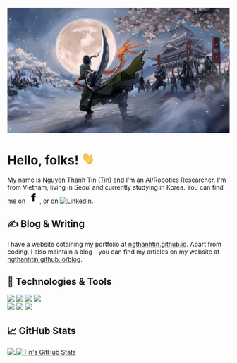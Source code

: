 <!-- More info, tips and tricks for making GitHub Profile README can be found in my article at https://towardsdatascience.com/build-a-stunning-readme-for-your-github-profile-9b80434fe5d7 -->

[![Header](https://github.com/ngthanhtin/ngthanhtin/blob/main/header.jpg?raw=true "Header")](https://ngthanhtin.github.io/)

# Hello, folks! <img src="https://github.com/ngthanhtin/ngthanhtin/blob/main/wave.gif?raw=true" width="30px">

My name is Nguyen Thanh Tin (Tin) and I'm an AI/Robotics Researcher. I'm from Vietnam, living in Seoul and currently studying in Korea. You can find me on [![Facebook][1.2]][1],  or on [![LinkedIn][3.2]][3].

## &#x270d; Blog & Writing
I have a website cotaining my portfolio at [ngthanhtin.github.io](https://ngthanhtin.github.io/).
Apart from coding, I also maintain a blog - you can find my articles on my website at [ngthanhtin.github.io/blog](https://ngthanhtin.github.io/blog).

## 🔧 Technologies & Tools
![](https://img.shields.io/badge/OS-Linux-informational?style=flat&logo=linux&logoColor=white&color=2bbc8a)
![](https://img.shields.io/badge/Editor-IntelliJ_IDEA-informational?style=flat&logo=intellij-idea&logoColor=white&color=2bbc8a)
![](https://img.shields.io/badge/Code-Python-informational?style=flat&logo=python&logoColor=white&color=2bbc8a)
![](https://img.shields.io/badge/Code-C++-informational?style=flat&logo=c%2B%2B&logoColor=white&color=2bbc8a)<br/>
![](https://img.shields.io/badge/ROS-ROS-ff69b4)
![](https://camo.githubusercontent.com/68dd2a887df10d8efd7afc118fb48211a7e398d0084a3b4b2f50a61513b223d9/68747470733a2f2f696d672e736869656c64732e696f2f62616467652f2d5079546f7263682d6533346632363f7374796c653d666c61742d737175617265266c6f676f3d5079546f726368266c6f676f436f6c6f723d666666
)
![](https://camo.githubusercontent.com/b2b3edaf0dec1b43cbc27740c343af91351772fa3815f722946a2f805ea75c2d/68747470733a2f2f696d672e736869656c64732e696f2f62616467652f2d54656e736f72466c6f772d6535636430633f7374796c653d666c61742d737175617265266c6f676f3d54656e736f72466c6f77266c6f676f436f6c6f723d666666
)
## &#x1f4c8; GitHub Stats

<a href="https://github.com/ngthanhtin/ngthanhtin">
  <img align="center" src="https://github-readme-stats.vercel.app/api/top-langs/?username=ngthanhtin&hide=java,html&title_color=ffffff&text_color=c9cacc&icon_color=2bbc8a&bg_color=1d1f21" />
</a>
<a href="https://github.com/ngthanhtin/ngthanhtin">
  <img align="center" src="https://github-readme-stats.vercel.app/api?username=ngthanhtin&show_icons=true&line_height=27&count_private=true&title_color=ffffff&text_color=c9cacc&icon_color=2bbc8a&bg_color=1d1f21" alt="Tin's GitHub Stats" />
</a>
 

<!-- links to social media icons -->

<!-- icons with padding -->

[1.1]: http://i.imgur.com/tXSoThF.png (twitter icon with padding)
[2.1]: http://i.imgur.com/0o48UoR.png (github icon with padding)

<!-- icons without padding -->

[1.2]: https://github.com/ngthanhtin/ngthanhtin/blob/main/facebook.png?raw=true (twitter icon without padding)
[2.2]: http://i.imgur.com/9I6NRUm.png (github icon without padding)
[3.2]: https://raw.githubusercontent.com/MartinHeinz/MartinHeinz/master/linkedin-3-16.png (LinkedIn icon without padding)


<!-- links to your social media accounts -->

[1]: https://www.facebook.com/tin.nguyenthanh.35175/
[2]: https://github.com/ngthanhtin
[3]: https://www.linkedin.com/in/nguy%E1%BB%85n-tha%CC%80nh-ti%CC%81n-438a1211a/


<!-- Resources -->
<!-- Icons: https://simpleicons.org/ -->
<!-- GitHub Stats: https://github.com/anuraghazra/github-readme-stats -->
<!-- Emojis: https://emojipedia.org/emoji/ -->
<!-- HTML Emojis: https://www.fileformat.info/index.htm -->
<!-- Shields: https://shields.io/ -->
<!-- Awesome GitHub Profile README: https://github.com/abhisheknaiidu/awesome-github-profile-readme -->
